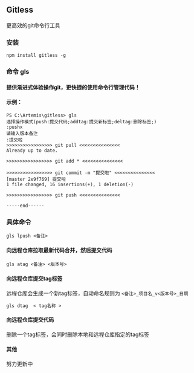 ## Gitless
更高效的git命令行工具
### 安装
`npm install gitless -g` 

### 命令 gls

#### 提供渐进式体验操作git，更快捷的使用命令行管理代码！
#### 示例：
```  
PS C:\Artemis\gitless> gls
选择操作模式(push:提交代码;addtag:提交新标签;deltag:删除标签;)
:pushx
请输入版本备注
:提交啦
>>>>>>>>>>>>>>>>> git pull <<<<<<<<<<<<<<<
Already up to date.

>>>>>>>>>>>>>>>>> git add * <<<<<<<<<<<<<<<

>>>>>>>>>>>>>>>>> git commit -m "提交啦" <<<<<<<<<<<<<<<
[master 2e9f769] 提交啦
1 file changed, 16 insertions(+), 1 deletion(-)

>>>>>>>>>>>>>>>>> git push <<<<<<<<<<<<<<<

-----end------
```
### 具体命令


`gls lpush <备注>`
#### 向远程仓库拉取最新代码合并，然后提交代码


````gls atag <备注> <版本号>````
#### 向远程仓库提交tag标签
远程仓库会生成一个新tag标签，自动命名规则为 `<备注>_项目名_v<版本号>_日期`

`gls dtag  < tag名称 >`
#### 向远程仓库提交代码
删除一个tag标签，会同时删除本地和远程仓库指定的tag标签

#### 其他
努力更新中

